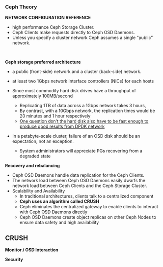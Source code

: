### Ceph Theory

**NETWORK CONFIGURATION REFERENCE**
- high performance Ceph Storage Cluster.
- Ceph Clients make requests directly to Ceph OSD Daemons.
- Unless you specify a cluster network Ceph assumes a single “public” network.

<br>

**Ceph storage preferred architecture**
- a public (front-side) network and a cluster (back-side) network.
- at least two 1Gbps network interface controllers (NICs) for each hosts
- Since most commodity hard disk drives have a throughput of approximately 100MB/second
    - Replicating 1TB of data across a 1Gbps network takes 3 hours,
    - By contrast, with a 10Gbps network, the replication times would be 20 minutes and 1 hour respectively
    - [One question don't the hard disk also have to be fast enough to produce good results from DPDK network]()

- In a petabyte-scale cluster, failure of an OSD disk should be an expectation, not an exception.
  - System administrators will appreciate PGs recovering from a degraded state



**Recovery and rebalancing**
- Ceph OSD Daemons handle data replication for the Ceph Clients.
- The network load between Ceph OSD Daemons easily dwarfs the network load between  Ceph Clients and the Ceph Storage Cluster.
- Scalability and Availability
  - In traditional architectures, clients talk to a centralized component
  - **Ceph uses an algorithm called CRUSH**
  - Ceph eliminates the centralized gateway to enable clients to interact with Ceph OSD Daemons directly
  - Ceph OSD Daemons create object replicas on other Ceph Nodes to ensure data safety and high availability


**CRUSH**
  - 





**Monitor / OSD Interaction**



**Security**
